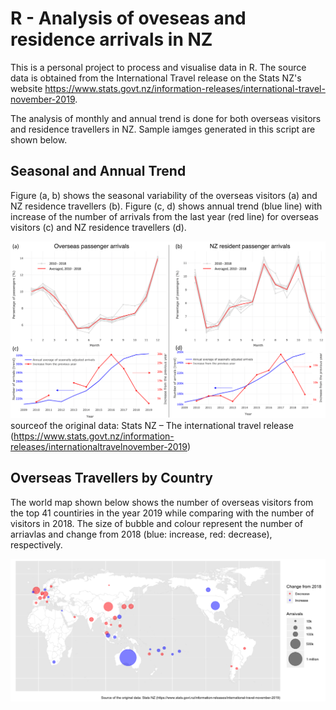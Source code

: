 # R - Analysis of oveseas and residence arrivals in NZ
This is a personal project to process and visualise data in R. The source data is obtained from the International Travel release on the Stats NZ's website https://www.stats.govt.nz/information-releases/international-travel-november-2019. 

The analysis of monthly and annual trend is done for both overseas visitors and residence travellers in NZ. Sample iamges generated in this script are shown below.

## Seasonal and Annual Trend
Figure (a, b) shows the seasonal variability of the overseas visitors (a) and NZ residence travellers (b). Figure (c, d) shows annual trend (blue line) with increase of the number of arrivals from the last year (red line) for overseas visitors (c) and NZ residence travellers (d).  

![](images/NumberOfPassengers-1.png)
sourceof the original data: Stats NZ – The international travel release (https://www.stats.govt.nz/information-releases/internationaltravelnovember-2019)

## Overseas Travellers by Country
The world map shown below shows the number of overseas visitors from the top 41 countiries in the year 2019 while comparing with the number of visitors in 2018. The size of bubble and colour represent the number of arriavlas and change from 2018 (blue: increase, red: decrease), respectively.

![](images/WorldMap_OverseasTravellers.png)
